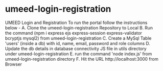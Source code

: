 # umeed-login-registration
UMEED Login and Registration
To run the portal follow the instructions below -
A. Clone the umeed-login-registration Repository to Local
B. Run the command (npm i express ejs express-session express-validator bcryptjs mysql2) from umeed-login-registration
C. Create a MySql Table 'users' (inside a db) with id, name, email, password and role columns
D. Update the db details in database connectivity JS file in utils directory under umeed-login-registration
E. run the command 'node index.js' from umeed-login-registration directory
F. Hit the URL http://localhost:3000 from Browser
